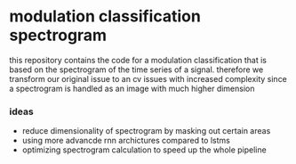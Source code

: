 # modulation classification spectrogram
this repository contains the code for a modulation classification that is based on the spectrogram of the time series of a signal. therefore we transform our original issue to an cv issues with increased complexity since a spectrogram is handled as an image with much higher dimension

### ideas
- reduce dimensionality of spectrogram by masking out certain areas
- using more advancde rnn archictures compared to lstms
- optimizing spectrogram calculation to speed up the whole pipeline